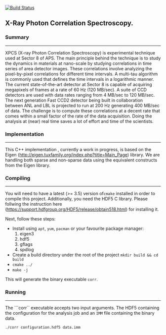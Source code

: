 [![Build Status](https://travis-ci.org/AdvancedPhotonSource/xpcs-eigen.svg?branch=master)](https://travis-ci.org/AdvancedPhotonSource/xpcs-eigen)



## X-Ray Photon Correlation Spectroscopy.

### Summary
---

XPCS (X-ray Photon Correlation Spectroscopy) is experimental technique used at
Sector 8 of APS. The main principle behind the technique is to study the
dynamics in materials at nano-scale by studying correlations in time series of
area detector images. These correlations involve analyzing the pixel-by-pixel
correlations for different time intervals. A multi-tau algorithm is commonly
used that defines the time intervals in a logarithmic manner. The current
state-of-the-art detector at Sector 8 is capable of acquiring megapixels of
frames at a rate of 60 Hz (120 MB/sec). A suite of CCD detectors are used with
data rates ranging from 4 MB/sec to 120 MB/sec. The next generation Fast CCD2
detector being built in collaboration between ANL and LBL is projected to run
at 200 Hz generating 400 MB/sec of data. The challenge is to compute these
correlations at a decent rate that comes within a small factor of the rate of
the data acquisition. Doing the analysis at (near) real time saves a lot of
effort and time of the scientists.

### Implementation
---

This C++ implementation , currently a work in progress, is based on the Eigen
(http://eigen.tuxfamily.org/index.php?title=Main_Page) library. We are handling
both sparse and non-sparse data using the equivalent constructs from the Eigen
library. 

### Compiling
---

You will need to have a latest (>= 3.5) version of```cmake``` installed in
order to compile this project. Additionally, you need the HDF5 C library.
Please follwing the instruction here
(https://support.hdfgroup.org/HDF5/release/obtain518.html) for installing it. 

Next, follow these steps:


* Install using ```apt```, ```yum```, ```pacman``` or your favourite package manager:
    1. eigen3
    2. hdf5
    3. gflags
    4. spdlog
* Create a build directory under the root of the project 
  ```mkdir build && cd build```
* ```cmake ../``` 
* ```make -j```


This will generate the binary executable ```corr```. 

### Running
----

The ```corr`` executable accepts two input arguments. The HDF5 containing the
configuration for the analysis job and an `IMM` file containing the binary
data. 

```
./corr configuration.hdf5 data.imm
```

